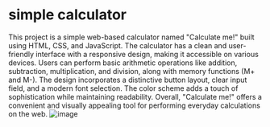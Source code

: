 # simple calculator
This project is a simple web-based calculator named "Calculate me!" built using HTML, CSS, and JavaScript. The calculator has a clean and user-friendly interface with a responsive design, making it accessible on various devices. Users can perform basic arithmetic operations like addition, subtraction, multiplication, and division, along with memory functions (M+ and M-). The design incorporates a distinctive button layout, clear input field, and a modern font selection. The color scheme adds a touch of sophistication while maintaining readability. Overall, "Calculate me!" offers a convenient and visually appealing tool for performing everyday calculations on the web.
![image](https://github.com/barnalii/calculate-me/assets/130478611/c15cbb72-f602-44c5-8e09-f63645bb4b2b)
